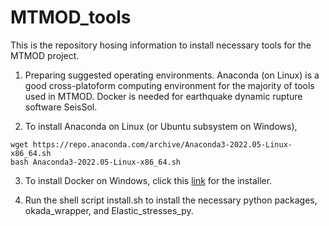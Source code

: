 # MTMOD_tools
This is the repository hosing information to install necessary tools for the MTMOD project.

1. Preparing suggested operating environments.
Anaconda (on Linux) is a good cross-platoform computing environment for the majority of tools used in MTMOD. Docker is needed for earthquake dynamic rupture software SeisSol. 

2. To install Anaconda on Linux (or Ubuntu subsystem on Windows),
```
wget https://repo.anaconda.com/archive/Anaconda3-2022.05-Linux-x86_64.sh
bash Anaconda3-2022.05-Linux-x86_64.sh
```
3. To install Docker on Windows, click this [link](https://desktop.docker.com/win/main/amd64/Docker%20Desktop%20Installer.exe?utm_source=docker&utm_medium=webreferral&utm_campaign=dd-smartbutton&utm_location=module) for the installer. 

4. Run the shell script install.sh to install the necessary python packages, okada_wrapper, and Elastic_stresses_py.
